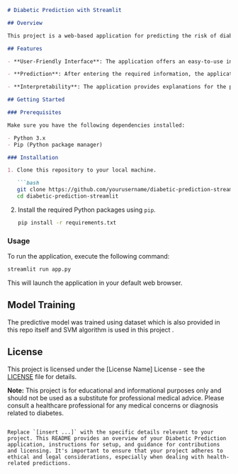 

```markdown
# Diabetic Prediction with Streamlit

## Overview

This project is a web-based application for predicting the risk of diabetes using machine learning. It leverages a predictive model that takes various health-related features as input and provides a binary prediction (diabetic or non-diabetic). The user interface is built with Streamlit, a popular Python library for creating interactive web applications.

## Features

- **User-Friendly Interface**: The application offers an easy-to-use interface where users can input their health information.

- **Prediction**: After entering the required information, the application uses a pre-trained machine learning model to predict whether the user is at risk for diabetes.

- **Interpretability**: The application provides explanations for the prediction, highlighting the most influential features in making the prediction.

## Getting Started

### Prerequisites

Make sure you have the following dependencies installed:

- Python 3.x
- Pip (Python package manager)

### Installation

1. Clone this repository to your local machine.

   ```bash
   git clone https://github.com/yourusername/diabetic-prediction-streamlit.git
   cd diabetic-prediction-streamlit
   ```

2. Install the required Python packages using `pip`.

   ```bash
   pip install -r requirements.txt
   ```

### Usage

To run the application, execute the following command:

```bash
streamlit run app.py
```

This will launch the application in your default web browser.

## Model Training

The predictive model was trained using dataset which is also provided in this repo itself and SVM algorithm is used in this project . 



## License

This project is licensed under the [License Name] License - see the [LICENSE](LICENSE) file for details.



**Note:** This project is for educational and informational purposes only and should not be used as a substitute for professional medical advice. Please consult a healthcare professional for any medical concerns or diagnosis related to diabetes.

```

Replace `[insert ...]` with the specific details relevant to your project. This README provides an overview of your Diabetic Prediction application, instructions for setup, and guidance for contributions and licensing. It's important to ensure that your project adheres to ethical and legal considerations, especially when dealing with health-related predictions.
